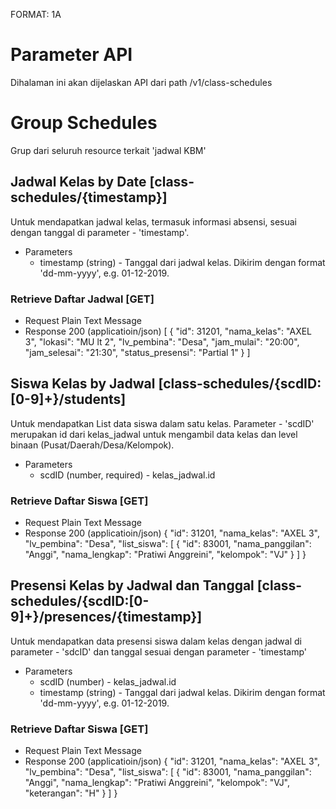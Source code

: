 FORMAT: 1A

# Parameter API
Dihalaman ini akan dijelaskan API dari path /v1/class-schedules

# Group Schedules
Grup dari seluruh resource terkait 'jadwal KBM'

## Jadwal Kelas by Date [class-schedules/{timestamp}]
Untuk mendapatkan jadwal kelas, termasuk informasi absensi, sesuai dengan tanggal di parameter - 'timestamp'.

+ Parameters
  + timestamp (string) - Tanggal dari jadwal kelas. Dikirim dengan format 'dd-mm-yyyy', e.g. 01-12-2019.

### Retrieve Daftar Jadwal [GET]
+ Request Plain Text Message
+ Response 200 (applicatioin/json)
    [
      {
        "id": 31201,
        "nama_kelas": "AXEL 3",
        "lokasi": "MU lt 2",
        "lv_pembina": "Desa",
        "jam_mulai": "20:00",
        "jam_selesai": "21:30",
        "status_presensi": "Partial 1"
      }
    ]

## Siswa Kelas by Jadwal [class-schedules/{scdID:[0-9]+}/students]
Untuk mendapatkan List data siswa dalam satu kelas. Parameter - 'scdID' merupakan id dari kelas_jadwal untuk mengambil data kelas dan level binaan (Pusat/Daerah/Desa/Kelompok).

+ Parameters
  + scdID (number, required) - kelas_jadwal.id

### Retrieve Daftar Siswa [GET]
+ Request Plain Text Message
+ Response 200 (applicatioin/json)
    {
      "id": 31201,
      "nama_kelas": "AXEL 3",
      "lv_pembina": "Desa",
      "list_siswa": [
        {
          "id": 83001,
          "nama_panggilan": "Anggi",
          "nama_lengkap": "Pratiwi Anggreini",
          "kelompok": "VJ"
        }
      ]
    }

## Presensi Kelas by Jadwal dan Tanggal [class-schedules/{scdID:[0-9]+}/presences/{timestamp}]
Untuk mendapatkan data presensi siswa dalam kelas dengan jadwal di parameter - 'sdcID' dan tanggal sesuai dengan parameter - 'timestamp'

+ Parameters
  + scdID (number) - kelas_jadwal.id
  + timestamp (string) - Tanggal dari jadwal kelas. Dikirim dengan format 'dd-mm-yyyy', e.g. 01-12-2019.

### Retrieve Daftar Siswa [GET]
+ Request Plain Text Message
+ Response 200 (applicatioin/json)
    {
      "id": 31201,
      "nama_kelas": "AXEL 3",
      "lv_pembina": "Desa",
      "list_siswa": [
        {
          "id": 83001,
          "nama_panggilan": "Anggi",
          "nama_lengkap": "Pratiwi Anggreini",
          "kelompok": "VJ",
          "keterangan": "H"
        }
      ]
    }

